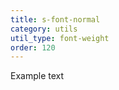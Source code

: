 ```yaml
---
title: s-font-normal
category: utils
util_type: font-weight
order: 120
---
```

<span class="s-font-normal">Example text</span>